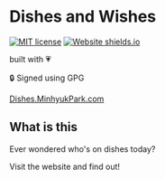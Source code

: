 # Dishes and Wishes
[![MIT license](https://img.shields.io/badge/License-MIT-blue.svg)](https://lbesson.mit-license.org/)
[![Website shields.io](https://img.shields.io/website-up-down-green-red/http/shields.io.svg)](http://dishes.MinhyukPark.com)

built with :heartpulse:

:lock: Signed using GPG

[Dishes.MinhyukPark.com](https://dishes.minhyukpark.com "Dishes!")

## What is this
Ever wondered who's on dishes today?

Visit the website and find out!
